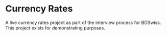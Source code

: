 # Currency Rates
A live currency rates project as part of the interview process for BDSwiss. This project exists for demonstrating purposes.
